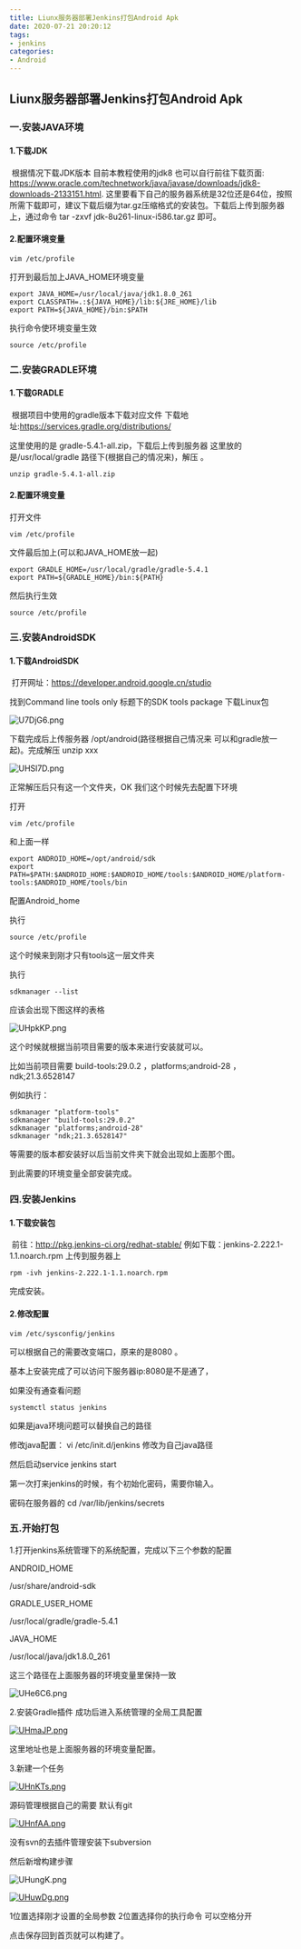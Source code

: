 ```yaml
---
title: Liunx服务器部署Jenkins打包Android Apk
date: 2020-07-21 20:20:12
tags:
- jenkins
categories:
- Android
---
```




## Liunx服务器部署Jenkins打包Android Apk

### 一.安装JAVA环境

#### 1.下载JDK

​		根据情况下载JDK版本 目前本教程使用的jdk8 也可以自行前往下载页面: https://www.oracle.com/technetwork/java/javase/downloads/jdk8-downloads-2133151.html.  这里要看下自己的服务器系统是32位还是64位，按照所需下载即可，建议下载后缀为tar.gz压缩格式的安装包。下载后上传到服务器上，通过命令 tar -zxvf jdk-8u261-linux-i586.tar.gz 即可。

#### 2.配置环境变量

```
vim /etc/profile
```

打开到最后加上JAVA_HOME环境变量

```
export JAVA_HOME=/usr/local/java/jdk1.8.0_261
export CLASSPATH=.:${JAVA_HOME}/lib:${JRE_HOME}/lib
export PATH=${JAVA_HOME}/bin:$PATH
```

执行命令使环境变量生效

```
source /etc/profile
```



### 二.安装GRADLE环境

#### 1.下载GRADLE

​		根据项目中使用的gradle版本下载对应文件 下载地址:https://services.gradle.org/distributions/

这里使用的是 gradle-5.4.1-all.zip，下载后上传到服务器 这里放的是/usr/local/gradle 路径下(根据自己的情况来)，解压 。

```
unzip gradle-5.4.1-all.zip
```

#### 2.配置环境变量

打开文件

```
vim /etc/profile
```

文件最后加上(可以和JAVA_HOME放一起)

```
export GRADLE_HOME=/usr/local/gradle/gradle-5.4.1
export PATH=${GRADLE_HOME}/bin:${PATH}
```

然后执行生效

```
source /etc/profile
```



### 三.安装AndroidSDK

#### 1.下载AndroidSDK

​		打开网址：https://developer.android.google.cn/studio

找到Command line tools only 标题下的SDK tools package 下载Linux包

![U7DjG6.png](https://s1.ax1x.com/2020/07/22/U7DjG6.png)

下载完成后上传服务器 /opt/android(路径根据自己情况来 可以和gradle放一起)。完成解压 unzip xxx

![UHSl7D.png](https://s1.ax1x.com/2020/07/22/UHSl7D.png)

正常解压后只有这一个文件夹，OK 我们这个时候先去配置下环境

打开 

```
vim /etc/profile
```

和上面一样

```
export ANDROID_HOME=/opt/android/sdk
export PATH=$PATH:$ANDROID_HOME:$ANDROID_HOME/tools:$ANDROID_HOME/platform-tools:$ANDROID_HOME/tools/bin
```

配置Android_home

执行

```
source /etc/profile
```

这个时候来到刚才只有tools这一层文件夹

执行

```
sdkmanager --list
```

应该会出现下图这样的表格

![UHpkKP.png](https://s1.ax1x.com/2020/07/22/UHpkKP.png)

这个时候就根据当前项目需要的版本来进行安装就可以。

比如当前项目需要 build-tools:29.0.2 ，platforms;android-28 ，ndk;21.3.6528147

例如执行：

```
sdkmanager "platform-tools"
sdkmanager "build-tools:29.0.2"
sdkmanager "platforms;android-28"
sdkmanager "ndk;21.3.6528147"
```

等需要的版本都安装好以后当前文件夹下就会出现如上面那个图。

到此需要的环境变量全部安装完成。

### 四.安装Jenkins

#### 1.下载安装包

​		前往：http://pkg.jenkins-ci.org/redhat-stable/ 例如下载：jenkins-2.222.1-1.1.noarch.rpm 上传到服务器上

```
rpm -ivh jenkins-2.222.1-1.1.noarch.rpm
```

完成安装。

#### 2.修改配置

```
vim /etc/sysconfig/jenkins
```

可以根据自己的需要改变端口，原来的是8080 。

基本上安装完成了可以访问下服务器ip:8080是不是通了，

如果没有通查看问题

```
systemctl status jenkins
```

如果是java环境问题可以替换自己的路径

修改java配置： vi /etc/init.d/jenkins 修改为自己java路径

然后启动service jenkins start

第一次打来jenkins的时候，有个初始化密码，需要你输入。

密码在服务器的 cd /var/lib/jenkins/secrets

### 五.开始打包

1.打开jenkins系统管理下的系统配置，完成以下三个参数的配置

ANDROID_HOME

/usr/share/android-sdk

GRADLE_USER_HOME

/usr/local/gradle/gradle-5.4.1

JAVA_HOME

/usr/local/java/jdk1.8.0_261

这三个路径在上面服务器的环境变量里保持一致

![UHe6C6.png](https://s1.ax1x.com/2020/07/22/UHe6C6.png)

2.安装Gradle插件 成功后进入系统管理的全局工具配置

[![UHmaJP.png](https://s1.ax1x.com/2020/07/22/UHmaJP.png)](https://imgchr.com/i/UHmaJP)

这里地址也是上面服务器的环境变量配置。

3.新建一个任务

[![UHnKTs.png](https://s1.ax1x.com/2020/07/22/UHnKTs.png)](https://imgchr.com/i/UHnKTs)

源码管理根据自己的需要 默认有git 

[![UHnfAA.png](https://s1.ax1x.com/2020/07/22/UHnfAA.png)](https://imgchr.com/i/UHnfAA)

没有svn的去插件管理安装下subversion

然后新增构建步骤

![UHungK.png](https://s1.ax1x.com/2020/07/22/UHungK.png)

[![UHuwDg.png](https://s1.ax1x.com/2020/07/22/UHuwDg.png)](https://imgchr.com/i/UHuwDg)

1位置选择刚才设置的全局参数 2位置选择你的执行命令 可以空格分开

点击保存回到首页就可以构建了。
